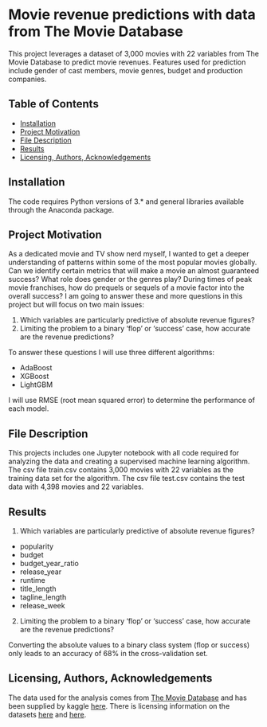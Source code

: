 # Movie revenue predictions with data from The Movie Database

This project leverages a dataset of 3,000 movies with 22 variables from The Movie Database to predict movie revenues. Features used for prediction include gender of cast members, movie genres, budget and production companies.

## Table of Contents
* [Installation](#Installation)
* [Project Motivation](#motivation)
* [File Description](#description)
* [Results](#Results)
* [Licensing, Authors, Acknowledgements](#licensing)

## Installation
The code requires Python versions of 3.* and general libraries available through the Anaconda package.

## Project Motivation <a name="motivation"></a>
As a dedicated movie and TV show nerd myself, I wanted to get a deeper understanding of patterns within some of the most popular movies globally. Can we identify certain metrics that will make a movie an almost guaranteed success? What role does gender or the genres play? During times of peak movie franchises, how do prequels or sequels of a movie factor into the overall success? I am going to answer these and more questions in this project but will focus on two main issues:

1. Which variables are particularly predictive of absolute revenue figures?
2. Limiting the problem to a binary ‘flop’ or ‘success’ case, how accurate are the revenue predictions?

To answer these questions I will use three different algorithms:
* AdaBoost
* XGBoost
* LightGBM

I will use RMSE (root mean squared error) to determine the performance of each model.

## File Description <a name="description"></a>
This projects includes one Jupyter notebook with all code required for analyzing the data and creating a supervised machine learning algorithm. The csv file train.csv contains 3,000 movies with 22 variables as the training data set for the algorithm. The csv file test.csv contains the test data with 4,398 movies and 22 variables.

## Results
1. Which variables are particularly predictive of absolute revenue figures?

* popularity
* budget
* budget_year_ratio
* release_year
* runtime
* title_length
* tagline_length
* release_week

2. Limiting the problem to a binary ‘flop’ or ‘success’ case, how accurate are the revenue predictions?

Converting the absolute values to a binary class system (flop or success) only leads to an accuracy of 68% in the cross-validation set.


## Licensing, Authors, Acknowledgements <a name="licensing"></a>
The data used for the analysis comes from [The Movie Database](https://www.themoviedb.org/documentation/api) and has been supplied by kaggle [here](https://www.kaggle.com/c/tmdb-box-office-prediction). There is licensing information on the datasets [here](https://www.themoviedb.org/documentation/api/terms-of-use) and [here](https://www.kaggle.com/c/tmdb-box-office-prediction). 